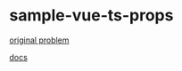 # sample-vue-ts-props

[original problem](https://stackoverflow.com/questions/54469343/how-can-i-in-vue-define-a-local-data-property-that-uses-a-prop-as-its-initial)

[docs](https://br.vuejs.org/v2/guide/typescript.html)
